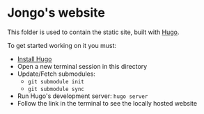 # Jongo's website

This folder is used to contain the static site, built with [Hugo](https://gohugo.io).

To get started working on it you must:
- [Install Hugo](https://gohugo.io/installation/)
- Open a new terminal session in this directory
- Update/Fetch submodules:
    - `git submodule init`
    - `git submodule sync`
- Run Hugo's development server: `hugo server`
- Follow the link in the terminal to see the locally hosted website